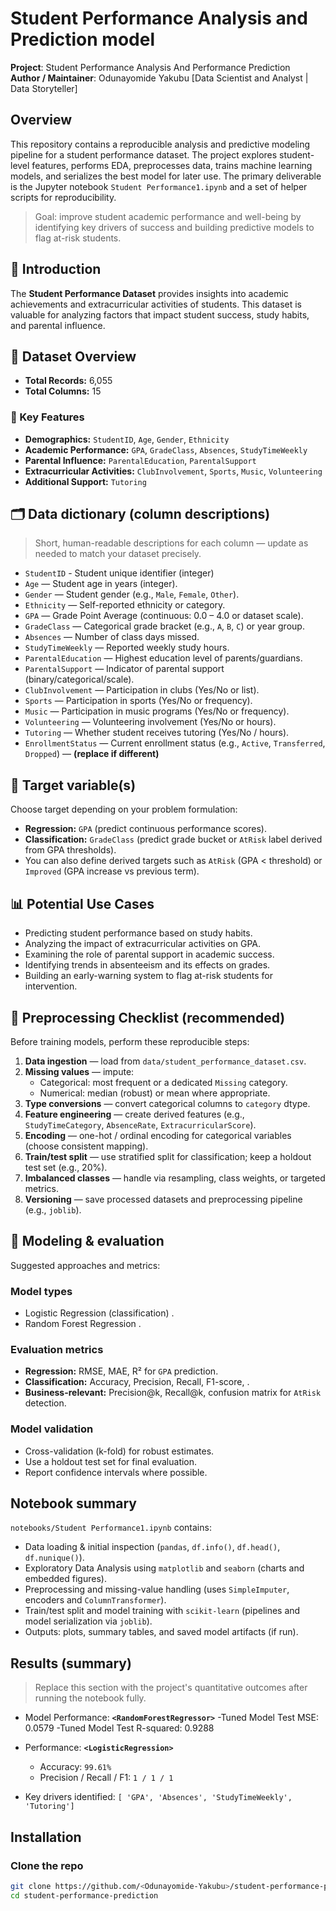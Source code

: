 # Student Performance Analysis and Prediction model

**Project**: Student Performance Analysis And Performance Prediction  
**Author / Maintainer**: Odunayomide Yakubu [Data Scientist and Analyst | Data Storyteller] 


## Overview
This repository contains a reproducible analysis and predictive modeling pipeline for a student performance dataset. The project explores student-level features, performs EDA, preprocesses data, trains machine learning models, and serializes the best model for later use. The primary deliverable is the Jupyter notebook `Student Performance1.ipynb` and a set of helper scripts for reproducibility.

> Goal: improve student academic performance and well-being by identifying key drivers of success and building predictive models to flag at-risk students.

## 📌 Introduction
The **Student Performance Dataset** provides insights into academic achievements and extracurricular activities of students. This dataset is valuable for analyzing factors that impact student success, study habits, and parental influence.

## 📂 Dataset Overview
- **Total Records:** 6,055  
- **Total Columns:** 15

### 🔑 Key Features
- **Demographics:** `StudentID`, `Age`, `Gender`, `Ethnicity`  
- **Academic Performance:** `GPA`, `GradeClass`, `Absences`, `StudyTimeWeekly`  
- **Parental Influence:** `ParentalEducation`, `ParentalSupport`  
- **Extracurricular Activities:** `ClubInvolvement`, `Sports`, `Music`, `Volunteering`  
- **Additional Support:** `Tutoring`  


## 🗂 Data dictionary (column descriptions)
> Short, human-readable descriptions for each column — update as needed to match your dataset precisely.
- `StudentID` - Student unique identifier (integer)
- `Age` — Student age in years (integer).  
- `Gender` — Student gender (e.g., `Male`, `Female`, `Other`).  
- `Ethnicity` — Self-reported ethnicity or category.  
- `GPA` — Grade Point Average (continuous: 0.0 – 4.0 or dataset scale).  
- `GradeClass` — Categorical grade bracket (e.g., `A`, `B`, `C`) or year group.  
- `Absences` — Number of class days missed.  
- `StudyTimeWeekly` — Reported weekly study hours.  
- `ParentalEducation` — Highest education level of parents/guardians.  
- `ParentalSupport` — Indicator of parental support (binary/categorical/scale).  
- `ClubInvolvement` — Participation in clubs (Yes/No or list).  
- `Sports` — Participation in sports (Yes/No or frequency).  
- `Music` — Participation in music programs (Yes/No or frequency).  
- `Volunteering` — Volunteering involvement (Yes/No or hours).  
- `Tutoring` — Whether student receives tutoring (Yes/No / hours).  
- `EnrollmentStatus` — Current enrollment status (e.g., `Active`, `Transferred`, `Dropped`) — **(replace if different)**

## 🎯 Target variable(s)
Choose target depending on your problem formulation:
- **Regression:** `GPA` (predict continuous performance scores).  
- **Classification:** `GradeClass` (predict grade bucket or `AtRisk` label derived from GPA thresholds).  
- You can also define derived targets such as `AtRisk` (GPA < threshold) or `Improved` (GPA increase vs previous term).

## 📊 Potential Use Cases
- Predicting student performance based on study habits.  
- Analyzing the impact of extracurricular activities on GPA.  
- Examining the role of parental support in academic success.  
- Identifying trends in absenteeism and its effects on grades.  
- Building an early-warning system to flag at-risk students for intervention.

## 🧰 Preprocessing Checklist (recommended)
Before training models, perform these reproducible steps:

1. **Data ingestion** — load from `data/student_performance_dataset.csv`.  
2. **Missing values** — impute:  
   - Categorical: most frequent or a dedicated `Missing` category.  
   - Numerical: median (robust) or mean where appropriate.  
3. **Type conversions** — convert categorical columns to `category` dtype.  
4. **Feature engineering** — create derived features (e.g., `StudyTimeCategory`, `AbsenceRate`, `ExtracurricularScore`).  
5. **Encoding** — one-hot / ordinal encoding for categorical variables (choose consistent mapping).  
7. **Train/test split** — use stratified split for classification; keep a holdout test set (e.g., 20%).  
8. **Imbalanced classes** — handle via resampling, class weights, or targeted metrics.  
9. **Versioning** — save processed datasets and preprocessing pipeline (e.g., `joblib`).

## 🧪 Modeling & evaluation
Suggested approaches and metrics:

### Model types
- Logistic Regression (classification) .  
-  Random Forest Regression .  

### Evaluation metrics
- **Regression:** RMSE, MAE, R² for `GPA` prediction.  
- **Classification:** Accuracy, Precision, Recall, F1-score, .  
- **Business-relevant:** Precision@k, Recall@k, confusion matrix for `AtRisk` detection.

### Model validation
- Cross-validation (k-fold) for robust estimates.  
- Use a holdout test set for final evaluation.  
- Report confidence intervals where possible.

## Notebook summary
`notebooks/Student Performance1.ipynb` contains:
- Data loading & initial inspection (`pandas`, `df.info()`, `df.head()`, `df.nunique()`).
- Exploratory Data Analysis using `matplotlib` and `seaborn` (charts and embedded figures).
- Preprocessing and missing-value handling (uses `SimpleImputer`, encoders and `ColumnTransformer`).
- Train/test split and model training with `scikit-learn` (pipelines and model serialization via `joblib`).
- Outputs: plots, summary tables, and saved model artifacts (if run).

## Results (summary)
> Replace this section with the project's quantitative outcomes after running the notebook fully.

- Model Performance: **`<RandomForestRegressor>`** 
  -Tuned Model Test MSE: 0.0579
  -Tuned Model Test R-squared: 0.9288
  
- Performance: **`<LogisticRegression>`**
  - Accuracy: `99.61%`
  - Precision / Recall / F1: `1 / 1 / 1`

- Key drivers identified: `[ 'GPA', 'Absences', 'StudyTimeWeekly', 'Tutoring']`

## Installation

### Clone the repo
```bash
git clone https://github.com/<Odunayomide-Yakubu>/student-performance-prediction.git
cd student-performance-prediction
